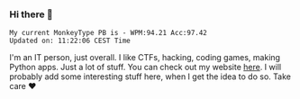 ### Hi there 👋
<!-- PB START -->
```
My current MonkeyType PB is - WPM:94.21 Acc:97.42
Updated on: 11:22:06 CEST Time
```
<!-- PB END -->
I'm an IT person, just overall. I like CTFs, hacking, coding games, making Python apps. Just a lot of stuff.
You can check out my website [here](https://skill3472.github.io/).
I will probably add some interesting stuff here, when I get the idea to do so. Take care ❤️
